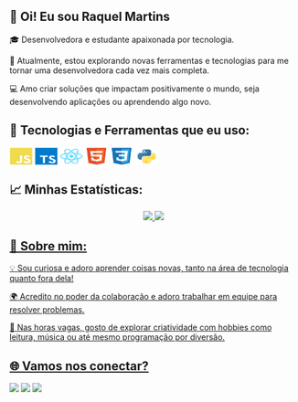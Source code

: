 
## 👋 Oi! Eu sou Raquel Martins
  🎓 Desenvolvedora e estudante apaixonada por tecnologia.
  
  🌱 Atualmente, estou explorando novas ferramentas e tecnologias para me tornar uma desenvolvedora cada vez mais completa.
  
  💻 Amo criar soluções que impactam positivamente o mundo, seja desenvolvendo aplicações ou aprendendo algo novo.



## 🚀 Tecnologias e Ferramentas que eu uso:
<div style="display: inline_block"> <img align="center" alt="Raquel-Js" height="30" width="40" src="https://raw.githubusercontent.com/devicons/devicon/master/icons/javascript/javascript-plain.svg"> <img align="center" alt="Raquel-Ts" height="30" width="40" src="https://raw.githubusercontent.com/devicons/devicon/master/icons/typescript/typescript-plain.svg"> <img align="center" alt="Raquel-React" height="30" width="40" src="https://raw.githubusercontent.com/devicons/devicon/master/icons/react/react-original.svg"> <img align="center" alt="Raquel-HTML" height="30" width="40" src="https://raw.githubusercontent.com/devicons/devicon/master/icons/html5/html5-original.svg"> <img align="center" alt="Raquel-CSS" height="30" width="40" src="https://raw.githubusercontent.com/devicons/devicon/master/icons/css3/css3-original.svg"> <img align="center" alt="Raquel-Python" height="30" width="40" src="https://raw.githubusercontent.com/devicons/devicon/master/icons/python/python-original.svg"> </div>

##  📈 Minhas Estatísticas:
<div align="center"> <a href="https://github.com/Raquel212"> <img height="180em" src="https://github-readme-stats.vercel.app/api?username=Raquel212&show_icons=true&theme=tokyonight&include_all_commits=true&count_private=true"/> <img height="180em" src="https://github-readme-stats.vercel.app/api/top-langs/?username=Raquel212&layout=compact&langs_count=7&theme=tokyonight"/> </div>


## 🌟 Sobre mim:

  💡 Sou curiosa e adoro aprender coisas novas, tanto na área de tecnologia quanto fora dela!

  🌍 Acredito no poder da colaboração e adoro trabalhar em equipe para resolver problemas.

  🎨 Nas horas vagas, gosto de explorar criatividade com hobbies como leitura, música ou até mesmo programação por diversão.


## 🌐 Vamos nos conectar?
<div> <a href="https://www.instagram.com/raquelcristina706/" target="_blank"><img src="https://img.shields.io/badge/-Instagram-%23E4405F?style=for-the-badge&logo=instagram&logoColor=white" target="_blank"></a> <a href="mailto:raquelcristinamartins750@gmail.com"><img src="https://img.shields.io/badge/-Gmail-%23333?style=for-the-badge&logo=gmail&logoColor=white" target="_blank"></a> <a href="https://www.linkedin.com/in/raquel-martins-0092051a2" target="_blank"><img src="https://img.shields.io/badge/-LinkedIn-%230077B5?style=for-the-badge&logo=linkedin&logoColor=white" target="_blank"></a> </div>












  
 
 



